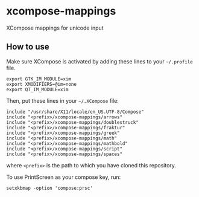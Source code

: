 xcompose-mappings
=================

XCompose mappings for unicode input

## How to use

Make sure XCompose is activated by adding these lines to your `~/.profile` file.

    export GTK_IM_MODULE=xim
    export XMODIFIERS=@im=none
    export QT_IM_MODULE=xim


Then, put these lines in your `~/.XCompose` file:

    include "/usr/share/X11/locale/en_US.UTF-8/Compose"
    include "<prefix>/xcompose-mappings/arrows"
    include "<prefix>/xcompose-mappings/doublestruck"
    include "<prefix>/xcompose-mappings/fraktur"
    include "<prefix>/xcompose-mappings/greek"
    include "<prefix>/xcompose-mappings/math"
    include "<prefix>/xcompose-mappings/mathbold"
    include "<prefix>/xcompose-mappings/script"
    include "<prefix>/xcompose-mappings/spaces"

where `<prefix>` is the path to which you have cloned this repository.


To use PrintScreen as your compose key, run:

    setxkbmap -option 'compose:prsc'
